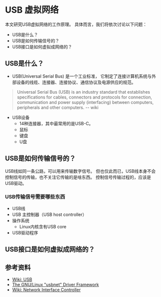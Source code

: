 # USB 虚拟网络

本文研究USB虚拟网络的工作原理。
具体而言，我们将依次讨论以下问题：

- USB是什么？
- USB是如何传输信号的？
- USB接口是如何虚拟成网络的？

## USB是什么？

- USB(Universal Serial Bus) 是一个工业标准，
  它制定了连接计算机系统与外部设备的线缆、连接器、连接协议、通信协议及电源供应的规范。

> Universal Serial Bus (USB) is an industry standard that establishes specifications for cables, connectors and protocols for connection, communication and power supply (interfacing) between computers, peripherals and other computers. -- wiki

- USB设备
  - 14种连接器，其中最常用的是USB-C。
  - 鼠标
  - 键盘
  - U盘

## USB是如何传输信号的？

USB线如同一条公路，可以用来传输数字信号。
但也仅此而已，USB线本身不会控制信号的传输，也不关注它传输的是啥东西。
控制信号传输过程的，应该是USB驱动。

### USB传输信号需要哪些东西

- USB线
- USB 主控制器（USB host controller）
- 操作系统
  - Linux内核含有USB core
- USB驱动程序

## USB接口是如何虚拟成网络的？

## 参考资料

- [Wiki: USB](https://en.wikipedia.org/wiki/USB)
- [The GNU/Linux "usbnet" Driver Framework](http://www.linux-usb.org/usbnet/)
- [Wiki: Network Interface Controller](https://en.wikipedia.org/wiki/Network_interface_controller)
